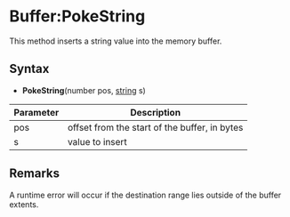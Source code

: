 # Buffer:PokeString

This method inserts a string value into the memory buffer.

## Syntax

- **PokeString**(number pos, [string](https://www.lua.org/manual/5.4/manual.html#6.4) s)

Parameter | Description |
---|---
pos | offset from the start of the buffer, in bytes
s | value to insert

## Remarks

A runtime error will occur if the destination range lies outside of the buffer extents.
